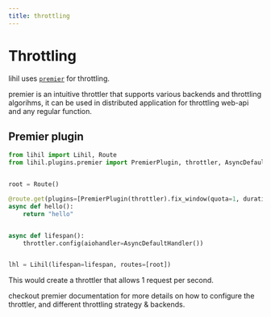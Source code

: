 ```yaml
---
title: throttling
---
```


# Throttling

lihil uses [`premier`](https://github.com/raceychan/premier/tree/master) for throttling.

premier is an intuitive throttler that supports various backends and throttling algorihms, it can be used in distributed application for throttling web-api and any regular function.

## Premier plugin

```python
from lihil import Lihil, Route
from lihil.plugins.premier import PremierPlugin, throttler, AsyncDefaultHandler, throttler


root = Route()

@route.get(plugins=[PremierPlugin(throttler).fix_window(quota=1, duration=1)])
async def hello():
    return "hello"


async def lifespan():
    throttler.config(aiohandler=AsyncDefaultHandler())


lhl = Lihil(lifespan=lifespan, routes=[root])
```

This would create a throttler that allows 1 request per second.

checkout premier documentation for more details on how to configure the throttler, and different throttling strategy & backends.
